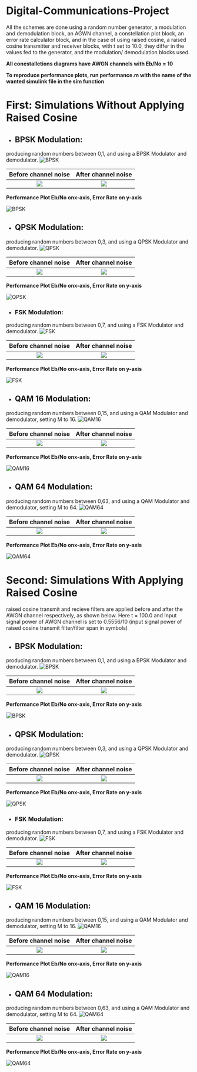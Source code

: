 # Digital-Communications-Project
All the schemes are done using a random number generator, a modulation and demodulation block, an AGWN channel, a constellation plot block, an error rate calculator block, and in the case of using raised cosine, a raised cosine transmitter and receiver blocks, with t set to 10.0, they differ in the values fed to the generator, and the modulation/ demodulation blocks used.

**All conestalletions diagrams have AWGN channels with Eb/No = 10**

**To reproduce performance plots, run performance.m with the name of the wanted simulink file in the sim function**

# First: Simulations Without Applying Raised Cosine

- ## **BPSK Modulation**:

producing random numbers between 0,1, and using a BPSK Modulator and demodulator.
![BPSK](https://github.com/sara-maher/Digital-Communications-Project/blob/master/Simulink%20-Without%20Rasied%20Cosine/Schematics/bpsk.jpg)


Before channel noise       |  After channel noise 
:-------------------------:|:-------------------------:
![](https://github.com/sara-maher/Digital-Communications-Project/blob/master/Simulink%20-Without%20Rasied%20Cosine/Performance/bpsk_tx.PNG)  |  ![](https://github.com/sara-maher/Digital-Communications-Project/blob/master/Simulink%20-Without%20Rasied%20Cosine/Performance/bpsk_rx.PNG)


**Performance Plot Eb/No onx-axis, Error Rate on y-axis**

![BPSK](https://github.com/sara-maher/Digital-Communications-Project/blob/master/Simulink%20-Without%20Rasied%20Cosine/Performance/bpsk.jpg)


- ## **QPSK Modulation**:

producing random numbers between 0,3, and using a QPSK Modulator and demodulator.
![QPSK](https://github.com/sara-maher/Digital-Communications-Project/blob/master/Simulink%20-Without%20Rasied%20Cosine/Schematics/qpsk.jpg)


Before channel noise       |  After channel noise 
:-------------------------:|:-------------------------:
![](https://github.com/sara-maher/Digital-Communications-Project/blob/master/Simulink%20-Without%20Rasied%20Cosine/Performance/qpsk_tx.PNG)  |  ![](https://github.com/sara-maher/Digital-Communications-Project/blob/master/Simulink%20-Without%20Rasied%20Cosine/Performance/qpsk_rx.PNG)



**Performance Plot Eb/No onx-axis, Error Rate on y-axis**

![QPSK](https://github.com/sara-maher/Digital-Communications-Project/blob/master/Simulink%20-Without%20Rasied%20Cosine/Performance/qpsk.jpg)



- ### **FSK Modulation**:

producing random numbers between 0,7, and using a FSK Modulator and demodulator.
![FSK](https://github.com/sara-maher/Digital-Communications-Project/blob/master/Simulink%20-Without%20Rasied%20Cosine/Schematics/fsk.jpg)


Before channel noise       |  After channel noise 
:-------------------------:|:-------------------------:
![](https://github.com/sara-maher/Digital-Communications-Project/blob/master/Simulink%20-Without%20Rasied%20Cosine/Performance/fsk_tx.PNG)  |  ![](https://github.com/sara-maher/Digital-Communications-Project/blob/master/Simulink%20-Without%20Rasied%20Cosine/Performance/fsk_rx.PNG)



**Performance Plot Eb/No onx-axis, Error Rate on y-axis**

![FSK](https://github.com/sara-maher/Digital-Communications-Project/blob/master/Simulink%20-Without%20Rasied%20Cosine/Performance/fsk.jpg)



- ## **QAM 16 Modulation**:

producing random numbers between 0,15, and using a QAM Modulator and demodulator, setting M to 16.
![QAM16](https://github.com/sara-maher/Digital-Communications-Project/blob/master/Simulink%20-Without%20Rasied%20Cosine/Schematics/qam16.jpg)


Before channel noise       |  After channel noise 
:-------------------------:|:-------------------------:
![](https://github.com/sara-maher/Digital-Communications-Project/blob/master/Simulink%20-Without%20Rasied%20Cosine/Performance/qam16_tx.PNG)  |  ![](https://github.com/sara-maher/Digital-Communications-Project/blob/master/Simulink%20-Without%20Rasied%20Cosine/Performance/qam16_rx.PNG)



**Performance Plot Eb/No onx-axis, Error Rate on y-axis**

![QAM16](https://github.com/sara-maher/Digital-Communications-Project/blob/master/Simulink%20-Without%20Rasied%20Cosine/Performance/qam16.jpg)




- ## **QAM 64 Modulation**:

producing random numbers between 0,63, and using a QAM Modulator and demodulator, setting M to 64.
![QAM64](https://github.com/sara-maher/Digital-Communications-Project/blob/master/Simulink%20-Without%20Rasied%20Cosine/Schematics/qam64.jpg)


Before channel noise       |  After channel noise 
:-------------------------:|:-------------------------:
![](https://github.com/sara-maher/Digital-Communications-Project/blob/master/Simulink%20-Without%20Rasied%20Cosine/Performance/qam64_tx.PNG)  |  ![](https://github.com/sara-maher/Digital-Communications-Project/blob/master/Simulink%20-Without%20Rasied%20Cosine/Performance/qam64_rx.PNG)



**Performance Plot Eb/No onx-axis, Error Rate on y-axis**

![QAM64](https://github.com/sara-maher/Digital-Communications-Project/blob/master/Simulink%20-Without%20Rasied%20Cosine/Performance/qam64.jpg)


# Second: Simulations With Applying Raised Cosine

raised cosine transmit and recieve filters are applied before and after the AWGN channel respectively, as shown below. Here t = 100.0 and Input signal power of AWGN channel is set to 0.5556/10 (input signal power of raised cosine transmit filter/filter span in symbols)

- ## **BPSK Modulation**:

producing random numbers between 0,1, and using a BPSK Modulator and demodulator.
![BPSK](https://github.com/sara-maher/Digital-Communications-Project/blob/master/Simulink%20-With%20Rasied%20Cosine/Schematics/bpsk.jpg)


Before channel noise       |  After channel noise 
:-------------------------:|:-------------------------:
![](https://github.com/sara-maher/Digital-Communications-Project/blob/master/Simulink%20-With%20Rasied%20Cosine/Performance/bpsk_tx.PNG)  |  ![](https://github.com/sara-maher/Digital-Communications-Project/blob/master/Simulink%20-With%20Rasied%20Cosine/Performance/bpsk_rx.PNG)


**Performance Plot Eb/No onx-axis, Error Rate on y-axis**

![BPSK](https://github.com/sara-maher/Digital-Communications-Project/blob/master/Simulink%20-With%20Rasied%20Cosine/Performance/bpsk.jpg)


- ## **QPSK Modulation**:

producing random numbers between 0,3, and using a QPSK Modulator and demodulator.
![QPSK](https://github.com/sara-maher/Digital-Communications-Project/blob/master/Simulink%20-With%20Rasied%20Cosine/Schematics/qpsk.jpg)


Before channel noise       |  After channel noise 
:-------------------------:|:-------------------------:
![](https://github.com/sara-maher/Digital-Communications-Project/blob/master/Simulink%20-With%20Rasied%20Cosine/Performance/qpsk_tx.PNG)  |  ![](https://github.com/sara-maher/Digital-Communications-Project/blob/master/Simulink%20-With%20Rasied%20Cosine/Performance/qpsk_rx.PNG)



**Performance Plot Eb/No onx-axis, Error Rate on y-axis**

![QPSK](https://github.com/sara-maher/Digital-Communications-Project/blob/master/Simulink%20-With%20Rasied%20Cosine/Performance/qpsk.jpg)



- ### **FSK Modulation**:

producing random numbers between 0,7, and using a FSK Modulator and demodulator.
![FSK](https://github.com/sara-maher/Digital-Communications-Project/blob/master/Simulink%20-With%20Rasied%20Cosine/Schematics/fsk.jpg)


Before channel noise       |  After channel noise 
:-------------------------:|:-------------------------:
![](https://github.com/sara-maher/Digital-Communications-Project/blob/master/Simulink%20-With%20Rasied%20Cosine/Performance/fsk_tx.PNG)  |  ![](https://github.com/sara-maher/Digital-Communications-Project/blob/master/Simulink%20-With%20Rasied%20Cosine/Performance/fsk_rx.PNG)



**Performance Plot Eb/No onx-axis, Error Rate on y-axis**

![FSK](https://github.com/sara-maher/Digital-Communications-Project/blob/master/Simulink%20-With%20Rasied%20Cosine/Performance/fsk.jpg)



- ## **QAM 16 Modulation**:

producing random numbers between 0,15, and using a QAM Modulator and demodulator, setting M to 16.
![QAM16](https://github.com/sara-maher/Digital-Communications-Project/blob/master/Simulink%20-With%20Rasied%20Cosine/Schematics/qam16.jpg)


Before channel noise       |  After channel noise 
:-------------------------:|:-------------------------:
![](https://github.com/sara-maher/Digital-Communications-Project/blob/master/Simulink%20-With%20Rasied%20Cosine/Performance/qam16_tx.PNG)  |  ![](https://github.com/sara-maher/Digital-Communications-Project/blob/master/Simulink%20-With%20Rasied%20Cosine/Performance/qam16_rx.PNG)



**Performance Plot Eb/No onx-axis, Error Rate on y-axis**

![QAM16](https://github.com/sara-maher/Digital-Communications-Project/blob/master/Simulink%20-With%20Rasied%20Cosine/Performance/qam16.jpg)




- ## **QAM 64 Modulation**:

producing random numbers between 0,63, and using a QAM Modulator and demodulator, setting M to 64.
![QAM64](https://github.com/sara-maher/Digital-Communications-Project/blob/master/Simulink%20-With%20Rasied%20Cosine/Schematics/qam64.jpg)


Before channel noise       |  After channel noise 
:-------------------------:|:-------------------------:
![](https://github.com/sara-maher/Digital-Communications-Project/blob/master/Simulink%20-With%20Rasied%20Cosine/Performance/qam64_tx.PNG)  |  ![](https://github.com/sara-maher/Digital-Communications-Project/blob/master/Simulink%20-With%20Rasied%20Cosine/Performance/qam64_rx.PNG)



**Performance Plot Eb/No onx-axis, Error Rate on y-axis**

![QAM64](https://github.com/sara-maher/Digital-Communications-Project/blob/master/Simulink%20-With%20Rasied%20Cosine/Performance/qam64.jpg)
